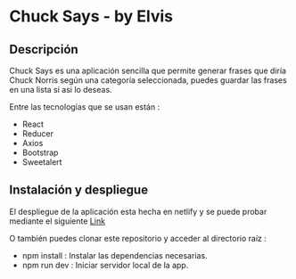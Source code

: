 # Chuck Says - by Elvis

## Descripción
Chuck Says es una aplicación sencilla que permite generar frases que diría Chuck Norris según una categoría seleccionada, puedes guardar las frases en una lista si asi lo deseas.

Entre las tecnologías que se usan están :

* React
* Reducer
* Axios
* Bootstrap
* Sweetalert

## Instalación y despliegue

El despliegue de la aplicación esta hecha en netlify y se puede probar mediante el siguiente [Link](https://dreamy-gates-7c0237.netlify.app)

O también puedes clonar este repositorio y acceder al directorio raíz :

* npm install : Instalar las dependencias necesarias.
* npm run dev : Iniciar servidor local de la app.

